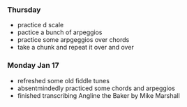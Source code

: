 ### Thursday
* practice d scale
* pactice a bunch of arpeggios
* practice some arpgeggios over chords
* take a chunk and repeat it over and over

### Monday Jan 17
* refreshed some old fiddle tunes
* absentmindedly practiced some chords and arpeggios
* finished transcribing Angline the Baker by Mike Marshall